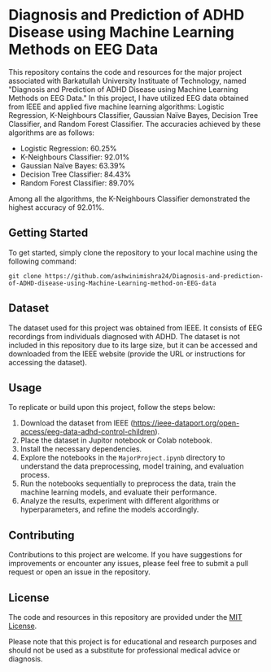 # Diagnosis and Prediction of ADHD Disease using Machine Learning Methods on EEG Data

This repository contains the code and resources for the major project associated with Barkatullah University Instituate of Technology, named "Diagnosis and Prediction of ADHD Disease using Machine Learning Methods on EEG Data." In this project, I have utilized EEG data obtained from IEEE and applied five machine learning algorithms: Logistic Regression, K-Neighbours Classifier, Gaussian Naïve Bayes, Decision Tree Classifier, and Random Forest Classifier. The accuracies achieved by these algorithms are as follows:

- Logistic Regression: 60.25%
- K-Neighbours Classifier: 92.01%
- Gaussian Naïve Bayes: 63.39%
- Decision Tree Classifier: 84.43%
- Random Forest Classifier: 89.70%

Among all the algorithms, the K-Neighbours Classifier demonstrated the highest accuracy of 92.01%.

## Getting Started

To get started, simply clone the repository to your local machine using the following command:

```
git clone https://github.com/ashwinimishra24/Diagnosis-and-prediction-of-ADHD-disease-using-Machine-Learning-method-on-EEG-data
```

## Dataset

The dataset used for this project was obtained from IEEE. It consists of EEG recordings from individuals diagnosed with ADHD. The dataset is not included in this repository due to its large size, but it can be accessed and downloaded from the IEEE website (provide the URL or instructions for accessing the dataset).


## Usage

To replicate or build upon this project, follow the steps below:

1. Download the dataset from IEEE (https://ieee-dataport.org/open-access/eeg-data-adhd-control-children).
2. Place the dataset in Jupitor notebook or Colab notebook.
3. Install the necessary dependencies. 
4. Explore the notebooks in the `MajorProject.ipynb` directory to understand the data preprocessing, model training, and evaluation process.
5. Run the notebooks sequentially to preprocess the data, train the machine learning models, and evaluate their performance.
8. Analyze the results, experiment with different algorithms or hyperparameters, and refine the models accordingly.

## Contributing

Contributions to this project are welcome. If you have suggestions for improvements or encounter any issues, please feel free to submit a pull request or open an issue in the repository.

## License

The code and resources in this repository are provided under the [MIT License](LICENSE).

Please note that this project is for educational and research purposes and should not be used as a substitute for professional medical advice or diagnosis.
